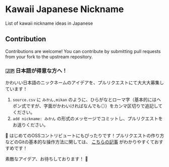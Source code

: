 # Kawaii Japanese Nickname

List of kawaii nickname ideas in Japanese

## Contribution

Contributions are welcome!
You can contribute by submitting pull requests from your fork to the upstream repository.

### 🇯🇵 日本語が得意な方へ！

かわいい日本語のニックネームのアイデアを、プルリクエストにて大大大募集しています！

1. `source.csv` に `みかん,mikan` のように、ひらがなとローマ字（基本的にはヘボン式ですが、字面がかわいければなんでも◎）をカンマ区切りで追記してください。
1. `add nickname: みかん` の形式のメッセージでコミットし、プルリクエストをお送りください。

🔰 はじめてのOSSコントリビュートにもぴったりです！プルリクエストの作り方などのGitの基本的な操作方法に関しては、 [こちらの記事](https://techtechmedia.com/how-to-fork-github/) がわかりやすくておすすめです！

素敵なアイデア、お待ちしております！ 🥰
